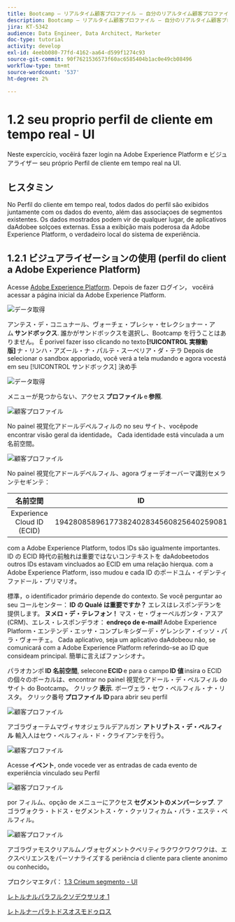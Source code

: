```yaml
---
title: Bootcamp — リアルタイム顧客プロファイル — 自分のリアルタイム顧客プロファイルを視覚化 — UI — ブラジル
description: Bootcamp — リアルタイム顧客プロファイル — 自分のリアルタイム顧客プロファイルを視覚化 — UI — ブラジル
jira: KT-5342
audience: Data Engineer, Data Architect, Marketer
doc-type: tutorial
activity: develop
exl-id: 4eebb080-77fd-4162-aa64-d599f1274c93
source-git-commit: 90f7621536573f60ac6585404b1ac0e49cb08496
workflow-type: tm+mt
source-wordcount: '537'
ht-degree: 2%

---
```


# 1.2 seu proprio perfil de cliente em tempo real - UI

Neste expercício, vocêirá fazer login na Adobe Experience Platform e ビジュアライザー seu próprio Perfil de cliente em tempo real na UI.

## ヒスタミン

No Perfil do cliente em tempo real, todos dados do perfil são exibidos juntamente com os dados do evento, além das associaçoes de segmentos existentes. Os dados mostrados podem vir de qualquer lugar, de aplicativos daAdobee solçoes externas. Essa a exibição mais poderosa da Adobe Experience Platform, o verdadeiro local do sistema de experiência.

## 1.2.1 ビジュアライゼーションの使用 (perfil do client a Adobe Experience Platform)

Acesse [Adobe Experience Platform](https://experience.adobe.com/platform). Depois de fazer ログイン， vocêirá acessar a página inicial da Adobe Experience Platform.

![データ取得](./images/home.png)

アンテス・デ・コニュナール、ヴォーチェ・プレシャ・セレクショナー・アム **サンドボックス**. 誰かがサンドボックスを選択し、Bootcamp を行うことはありません。 É porivel fazer isso clicando no texto **[!UICONTROL 実稼動版]** ナ・リンハ・アズール・ナ・パルテ・スーペリア・ダ・テラ Depois de selecionar o sandbox apporiado, você verá a tela mudando e agora vocestá em seu [!UICONTROL サンドボックス] 決め手

![データ取得](./images/sb1.png)

メニューが見つからない、アクセス **プロファイル** e **参照**.

![顧客プロファイル](./images/homemenu.png)

No painel 視覚化アドールデペルフィルの no seu サイト、vocêpode encontrar visão geral da identidade。 Cada identidade está vinculada a um 名前空間。

![顧客プロファイル](./images/identities.png)

No painel 視覚化アドールデペルフィル、agora ヴォーデオーバーマ識別セメランテセギンテ：

| 名前空間 | ID |
|:-------------:| :---------------:|
| Experience Cloud ID (ECID) | 19428085896177382402834560825640259081 |

com a Adobe Experience Platform, todos IDs são igualmente importantes. ID の ECID 時代の前触れは重要ではないコンテキストを daAdobeetodos outros IDs estavam vincluados ao ECID em uma relação hierqua. com a Adobe Experience Platform, isso mudou e cada ID のポードユム・イデンティファドール・プリマリオ。

標準，o identificador primário depende do contexto. Se você perguntar ao seu コールセンター： **ID の Qualé は重要ですか？** エレスはレスポンデランを提供します。 **ヌメロ・デ・テレフォン！** マス・セ・ヴォーペルガンタ・アスア (CRM)、エレス・レスポンデラオ： **endreço de e-mail!** Adobe Experience Platform・エンテンデ・エッサ・コンプレキシダーデ・ゲレンシア・イッソ・パラ・ヴォーチェ。 Cada aplicativo, seja um aplicativo daAdobeou não, se comunicará com a Adobe Experience Platform referindo-se ao ID que consideam principal. 簡単に言えばファンシオナ。

パラオカンポ **ID 名前空間**, selecone **ECID** e para o campo **ID 値** insira o ECID の個々のボーカルは、encontrar no painel 視覚化アドール・デ・ペルフィル do サイト do Bootcamp。 クリック **表示**. ボーヴェラ・セウ・ペルフィル・ナ・リスタ。 クリック番号 **プロファイル ID** para abrir seu perfil

![顧客プロファイル](./images/popupecid.png)

アゴラヴォーテムマヴィサオジェラルデアルガン **アトリブトス・デ・ペルフィル** 輸入人はセウ・ペルフィル・ド・クライアンテを行う。

![顧客プロファイル](./images/profile.png)

Acesse **イベント**, onde vocede ver as entradas de cada evento de experiência vinculado seu Perfil

![顧客プロファイル](./images/profileee.png)

por フィルム、opção de メニューにアクセス **セグメントのメンバーシップ**. アゴラヴォクラ・トドス・セグメントス・ケ・クァリフィカム・パラ・エステ・ペルフィル。

![顧客プロファイル](./images/profileseg.png)

アゴラヴァモスクリアルムノヴォセグメントクペリティラクワクワクワクは、エクスペリエンスをパーソナライズする periência d cliente para cliente anonimo ou conhecido。

プロクシマエタパ： [1.3 Crieum segmento - UI](./ex3.md)

[レトルナルパラフルクソデウサリオ 1](./uc1.md)

[レトルナーパラトドスオスモドゥロス](../../overview.md)
